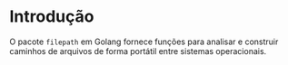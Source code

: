 # Introdução

O pacote `filepath` em Golang fornece funções para analisar e construir caminhos de arquivos de forma portátil entre sistemas operacionais.
